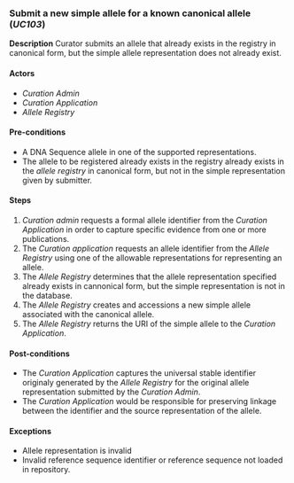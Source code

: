 ### Submit a new simple allele for a known canonical allele (*UC103*)

**Description**
Curator submits an allele that already exists in the registry in canonical form, but the simple allele representation does not already exist.

#### Actors
- *Curation Admin*
- *Curation Application*
- *Allele Registry*

#### Pre-conditions

- A DNA Sequence allele in one of the supported representations.
- The allele to be registered already exists in the registry already exists in the *allele registry* in canonical form, but not in the simple representation given by submitter.

#### Steps

1. *Curation admin* requests a formal allele identifier from the *Curation Application* in order to capture specific evidence from one or more publications.
2. The *Curation application* requests an allele identifier from the *Allele Registry* using one of the allowable representations for representing an allele.
3. The *Allele Registry* determines that the allele representation specified already exists in cannonical form, but the simple representation is not in the database.
4. The *Allele Registry* creates and accessions a new simple allele associated with the canonical allele.
5. The *Allele Registry* returns the URI of the simple allele to the *Curation Application*.

#### Post-conditions

- The *Curation Application* captures the universal stable identifier originaly generated by the *Allele Registry* for the original allele representation submitted by the *Curation Admin*.
- The *Curation Application* would be responsible for preserving linkage between the identifier and the source representation of the allele.

#### Exceptions
- Allele representation is invalid
- Invalid reference sequence identifier or reference sequence not loaded in repository.
